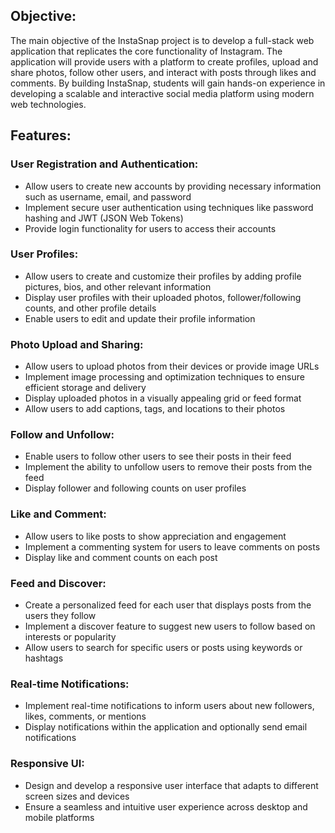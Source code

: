 ## Objective:
The main objective of the InstaSnap project is to develop a full-stack web application that replicates the core functionality of Instagram. The application will provide users with a platform to create profiles, upload and share photos, follow other users, and interact with posts through likes and comments. By building InstaSnap, students will gain hands-on experience in developing a scalable and interactive social media platform using modern web technologies.

## Features:
### User Registration and Authentication:
- Allow users to create new accounts by providing necessary information such as username, email, and password
- Implement secure user authentication using techniques like password hashing and JWT (JSON Web Tokens)
- Provide login functionality for users to access their accounts

### User Profiles:
- Allow users to create and customize their profiles by adding profile pictures, bios, and other relevant information
- Display user profiles with their uploaded photos, follower/following counts, and other profile details
- Enable users to edit and update their profile information

### Photo Upload and Sharing:
- Allow users to upload photos from their devices or provide image URLs
- Implement image processing and optimization techniques to ensure efficient storage and delivery
- Display uploaded photos in a visually appealing grid or feed format
- Allow users to add captions, tags, and locations to their photos

### Follow and Unfollow:
- Enable users to follow other users to see their posts in their feed
- Implement the ability to unfollow users to remove their posts from the feed
- Display follower and following counts on user profiles

### Like and Comment:
- Allow users to like posts to show appreciation and engagement
- Implement a commenting system for users to leave comments on posts
- Display like and comment counts on each post

### Feed and Discover:
- Create a personalized feed for each user that displays posts from the users they follow
- Implement a discover feature to suggest new users to follow based on interests or popularity
- Allow users to search for specific users or posts using keywords or hashtags

### Real-time Notifications:
- Implement real-time notifications to inform users about new followers, likes, comments, or mentions
- Display notifications within the application and optionally send email notifications

### Responsive UI:
- Design and develop a responsive user interface that adapts to different screen sizes and devices
- Ensure a seamless and intuitive user experience across desktop and mobile platforms
